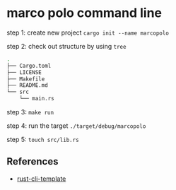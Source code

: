 # marco polo command line
step 1: create new project
`cargo init --name marcopolo`

step 2: check out structure by using `tree`
```bash
.
├── Cargo.toml
├── LICENSE
├── Makefile
├── README.md
└── src
    └── main.rs
```

step 3: `make run`

step 4: run the target `./target/debug/marcopolo`

step 5: `touch src/lib.rs`
## References

* [rust-cli-template](https://github.com/kbknapp/rust-cli-template)
